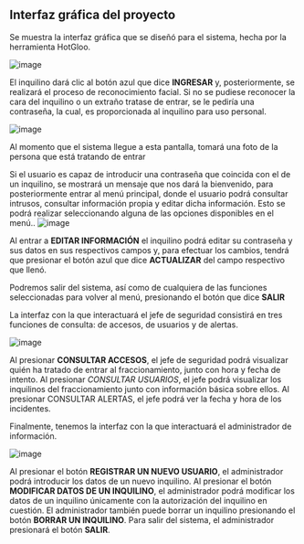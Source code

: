 ## Interfaz gráfica del proyecto
Se muestra la interfaz gráfica que se diseñó para el sistema, hecha por la herramienta HotGloo. 


 ![image](https://github.com/jocelynv25/project_SCRUM/assets/147032231/44a335fa-51ee-47e6-877d-fe8e9491768a)

El inquilino dará clic al botón azul que dice **INGRESAR** y, posteriormente, se realizará el proceso de reconocimiento facial. Si no se pudiese reconocer la cara del inquilino o un extraño tratase de entrar, se le pediría una contraseña, la cual, es proporcionada al inquilino para uso personal.

![image](https://github.com/jocelynv25/project_SCRUM/assets/147032231/ce8430e6-87dc-4bf5-942d-2cfa694515a5)

Al momento que el sistema llegue a esta pantalla, tomará una foto de la persona que está tratando de entrar

Si el usuario es capaz de introducir una contraseña que coincida con el de un inquilino, se mostrará un mensaje que nos dará la bienvenido, para posteriormente entrar al menú principal, donde el usuario podrá consultar intrusos, consultar información propia y editar dicha información. Esto se podrá realizar seleccionando alguna de las opciones disponibles en el menú..
![image](https://github.com/jocelynv25/project_SCRUM/assets/147032231/fe718dd9-79e5-4bec-b516-72baf23f6f24)


Al entrar a **EDITAR INFORMACIÓN** el inquilino podrá editar su contraseña y sus datos en sus respectivos campos y, para efectuar los cambios, tendrá que presionar el botón azul que dice **ACTUALIZAR** del campo respectivo que llenó.

Podremos salir del sistema, así como de cualquiera de las funciones seleccionadas para volver al menú, presionando el botón que dice **SALIR**

La interfaz con la que interactuará el jefe de seguridad consistirá en tres funciones de consulta: de accesos, de usuarios y de alertas.

![image](https://github.com/jocelynv25/project_SCRUM/assets/147032231/a03c7376-8fee-41dc-9038-2c8d04222731)


Al presionar **CONSULTAR ACCESOS**, el jefe de seguridad podrá visualizar quién ha tratado de entrar al fraccionamiento, junto con hora y fecha de intento. Al presionar *CONSULTAR USUARIOS*, el jefe podrá visualizar los inquilinos del fraccionamiento junto con información básica sobre ellos. Al presionar CONSULTAR ALERTAS, el jefe podrá ver la fecha y hora de los incidentes.


Finalmente, tenemos la interfaz con la que interactuará el administrador de información. 

![image](https://github.com/jocelynv25/project_SCRUM/assets/147032231/b1719800-ea91-491b-a339-074e4064e226)


Al presionar el botón **REGISTRAR UN NUEVO USUARIO**, el administrador podrá introducir los datos de un nuevo inquilino. Al presionar el botón **MODIFICAR DATOS DE UN INQUILINO**, el administrador podrá modificar los datos de un inquilino únicamente con la autorización del inquilino en cuestión. El administrador también puede borrar un inquilino presionando el botón **BORRAR UN INQUILINO**. Para salir del sistema, el administrador presionará el botón **SALIR**.
